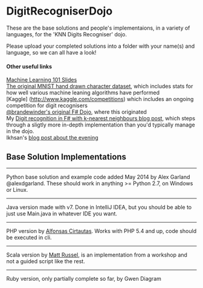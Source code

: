 DigitRecogniserDojo
===================

These are the base solutions and people's implementaions, in a variety of languages, for the 'KNN Digits Recogniser' dojo.

Please upload your completed solutions into a folder with your name(s) and language, so we can all have a look!

#### Other useful links

[Machine Learning 101 Slides](http://prezi.com/l_ruueyhli9e/machine-learning-101/?utm_campaign=share&utm_medium=copy)  
[The original MNIST hand drawn character dataset](http://yann.lecun.com/exdb/mnist/), which includes stats for how well various machine leaning algorithms have performed  
[Kaggle] (http://www.kaggle.com/competitions) which includes an ongoing competition for digit recognisers  
[@brandewinder's original F# Dojo](https://github.com/c4fsharp/Dojo-Digits-Recognizer), where this originated  
My [Digit recognition in F# with k-nearest neighbours blog post](http://relentlessdevelopment.wordpress.com/2014/05/29/digit-recognition-in-f-with-k-nearest-neighbours/), which steps through a sligtly more in-depth implementation than you'd typically manage in the dojo.  
Ikhsan's [blog post about the evening](http://www.ikhsan.me/post/99212998917/leeds-code-dojo-digit-recogniser-with-knn)

Base Solution Implementations
-----------------------------

*******************************************************************************

Python base solution and example code added May 2014 by Alex Garland @alexdgarland.
These should work in anything >= Python 2.7, on Windows or Linux.

*******************************************************************************

Java version made with v7.  Done in IntelliJ IDEA, but you should be able to just use Main.java in whatever IDE you want.

*******************************************************************************

PHP version by [Alfonsas Cirtautas](https://github.com/acirtautas). Works with PHP 5.4 and up, code should be executed in cli.

*******************************************************************************

Scala version by [Matt Russel](https://github.com/mdr), is an implementation from a workshop and not a guided script like the rest.

*******************************************************************************

Ruby version, only partially complete so far, by Gwen Diagram
